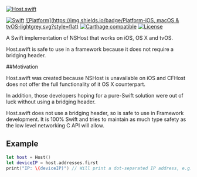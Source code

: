 [![Host.swift](https://github.com/rjstelling/Host.swift/blob/master/Resources/Hero.png)](#)

[![Swift](https://img.shields.io/badge/Swift-2.2-orange.svg?style=flat)](#)
[![Platform](https://img.shields.io/badge/Platform-iOS, macOS & tvOS-lightgrey.svg?style=flat)](#)
[![Carthage compatible](https://img.shields.io/badge/Carthage-compatible-4BC51D.svg?style=flat)](https://github.com/Carthage/Carthage)
[![License](https://img.shields.io/github/license/mashape/apistatus.svg?maxAge=2592000)](https://github.com/rjstelling/Host.swift/blob/master/LICENSE)

A Swift implementation of NSHost that works on iOS, OS X and tvOS. 

Host.swift is safe to use in a framework because it does not require a bridging header.

##Motivation

Host.swift was created because NSHost is unavailable on iOS and CFHost does not offer the full functionality of it OS X counterpart.
  					
In addition, those developers hoping for a pure-Swift solution were out of luck without using a bridging header.
  					
Host.swift does not use a bridging header, so is safe to use in Framework development. It is 100% Swift and tries to maintain as much type safety as the low level networking C API will allow.

## Example

``` swift
let host = Host()
let deviceIP = host.addresses.first
print("IP: \(deviceIP)") // Will print a dot-separated IP address, e.g: 17.24.2.55
```
